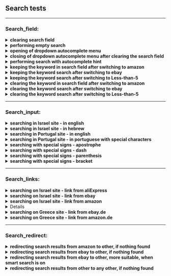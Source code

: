 
## Search tests
----

### Search_field:


<details>
<summary><strong>clearing search field</strong></summary> 
<p>   
     
- open main page
- enter search keyword and then clear the field
- if succeed, then the field will be empty 
</p>
</details> 

<details>
<summary><strong>performing empty search</strong></summary> 
<p>   
     		  		
- open main page
- enter search keyword and then clear the field
- if succeed, then the field will be empty and the "type a product name" message will shake
</p>
</details> 
		
<details>
<summary><strong>opening of dropdown autocomplete menu</strong></summary>  
<p>   
      
- open main page
- enter search keyword
- if succeed, then a dropdown menu with autocomplete hints will open
</p>
</details> 
		         
<details>
<summary><strong>closing of dropdown autocomplete menu after clearing the search field</strong></summary> 
 <p>   
    
- open main page
- enter search keyword
- clear the search field
- if succeed, then a dropdown menu will close
</p>
</details> 
		 		
<details>
<summary><strong>performing search with autocomplete hint</strong></summary> 
<p>   
     
- open main page
- enter search keyword
- choose the first hint and save its name
- save the new search name
- if search succeed correctly, the search field contains the hint and there is option for ordering the results
</p>
</details> 
		   
<details>
<summary><strong>keeping the keyword in search field after switching to amazon</strong></summary> 
  
- open main page
- enter search keyword
- switch to amazon
- if succeed, then a search field will keep the keyword
</p>
</details> 
		    
<details>
<summary><strong>keeping the keyword search after switching to ebay</strong></summary> 
  
- open main page
- enter search keyword
- switch to ebay
- if succeed, then a search field will keep the keyword	
</p>
</details> 
			  
 <details>
 <summary><strong>keeping the keyword search after switching to Less-than-5</strong></summary> 
<p>   
     
- open main page
- enter search keyword
- switch to Less-than-5
- if succeed, then a search field will keep the keyword	
</p>
</details> 
				   		
<details>
<summary><strong>clearing the keyword in search field after switching to amazon</strong></summary> 
<p>   
     
- open main page
- perform search and then clear the field
- switch to amazon
- if succeed, then a search field will be empty
</p>
</details> 
		   
<details>
<summary><strong>clearing the keyword search after switching to ebay</strong></summary> 
<p>   
     
- open main page
- perform search and then clear the field
- switch to ebay
- if succeed, then a search field will be empty
</p>
</details> 
		    
<details>
<summary><strong>clearing the keyword search after switching to Less-than-5</strong></summary> 
<p>   
     
- open main page
- perform search and then clear the field
- switch to Less-than-5
- if succeed, then a search field will be empty
</p>
</details> 

----
 
### Search_input:

<details>
<summary><strong>searching in Israel site - in english</strong></summary> 
<p>   
     
- open the main page
- perform search and open the product
- if search succeed, there is option for ordering the results 
</p>
</details> 
   
<details>
<summary><strong>searching in Israel site - in hebrew</strong></summary> 
<p>   
     
- open the main page
- perform search and open the product
- if search succeed, there is option for ordering the results 
</p>
</details> 
		  
<details>
<summary><strong>searching in Portugal site - in english</strong></summary> 
<p>   
     
- open the main page
- perform search and open the product
- if search succeed, there is option for ordering the results  
</p>
</details> 
   
<details>
<summary><strong>searching in Portugal site - in portuguese with special characters</strong></summary> 
<p>   
     
- open the main page
- perform search with the first part of special characters in portuguese
- perform another search with the second part of special characters in portuguese
- if search succeed, there is option for ordering the results in both cases 
</p>
</details> 
		
<details>
<summary><strong>searching with special signs - apostrophe</strong></summary> 
<p>   
     
- open the main page
- perform search and open the product
- if search succeed correctly, the element we were looking for did not change, and there is option for ordering the results
</p>
</details> 
   
<details>
<summary><strong>searching with special signs - dash</strong></summary> 
<p>   
     
- open the main page
- perform search and open the product
- if search succeed correctly, the element we were looking for did not change, and there is option for ordering the results
</p>
</details> 
		   
<details>
<summary><strong>searching with special signs - parenthesis</strong></summary> 
 <p>   
    
- open the main page
- perform search and open the product
- if search succeed correctly, the element we were looking for did not change, and there is option for ordering the results
</p>
</details> 
   
<details>
<summary><strong>searching with special signs - bracket</strong></summary> 
<p>   
     
- open the main page
- perform search and open the product
- if search succeed correctly, the element we were looking for did not change, and there is option for ordering the results
</p>
</details> 

----
 
### Search_links: 

<details>
<summary><strong>searching on Israel site - link from aliExpress</strong></summary> 
<p>   
   
- open product on aliExpress and save its title
- search by the link on zipy, open the product and save its title 
- if search succeed, the product we found on zipy is the same from aliExpress
</p>
</details> 
   
<details>
<summary><strong>searching on Israel site - link from ebay</strong></summary> 
 <p>   
   
- open product on ebay and save its title
- search by the link on zipy, open the product and save its title 
- if search succeed, the product we found on zipy is the same from ebay 
</p>
</details> 
   
<details>
<summary><strong>searching on Israel site - link from amazon</strong></summary> 
<p>   
     
- open product on amazon and save its title
- search by the link on zipy, open the product and save its title 
- if search succeed, the product we found on zipy is the same from amazon   
</p>
</details> 
 
 <details>  
 </strong></summary> searching on Greece site - link from aliExpress</strong></summary> 
 <p>   
    
- open product on aliExpress and save its title
- search by the link on zipy, open the product and save its title 
- if search succeed, the product we found on zipy is the same from aliExpress
</p>
</details> 
   
<details>
<summary><strong>searching on Greece site - link from ebay.de</strong></summary> 
 <p>   
    
- open product on ebay.de and save its title
- search by the link on zipy, open the product and save its title 
- if search succeed, the product we found on zipy is the same from ebay.de 
 </p>
</details> 
   
<details>
<summary><strong>searching on Greece site - link from amazon.de</strong></summary> 
<p>   
   
- open product on amazon.de and save its title
- search by the link on zipy, open the product and save its title 
- if search succeed, the product we found on zipy is the same from amazon.de   
</p>
</details> 

----
  
### Search_redirect:

<details>
<summary><strong>redirecting search results from amazon to other, if nothing found</strong></summary> 
<p>   
     
- open main amazon page
- perform search for a product that is definitely not on the site
- if replaced, there is an appropriate message
</p>
</details> 
   
<details>
<summary><strong>redirecting search results from ebay to other, if nothing found</strong></summary>  
<p>   
     
- open main ebay page
- perform search for a product that is definitely not on the site
- turn off smart search
- if replaced, there is an appropriate message
 </p>
</details> 
          
<details>
<summary><strong>redirecting search results from ebay to other, more suitable, when smart search is on</strong></summary> 
<p>   
     
- open main ebay page
- perform search for a product that is definitely not on the site
- turn off smart search
- turn it on back
- if replaced, there is an appropriate message
</p>
</details> 
   
<details>
<summary><strong>redirecting search results from other to any other, if nothing found</strong></summary> 
 <p>   
    
- open main aliExpress page
- perform search for a product that is definitely not on the site
- if replaced, there is an appropriate message		
</p>
</details> 
  
